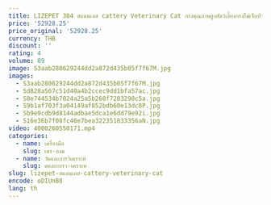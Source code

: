 ```yaml
---
title: LIZEPET 304 สแตนเลส cattery Veterinary Cat กรงคุณภาพสูงสัตว์เลี้ยงกรงไม่เจ็บป่วย infusion vet กรงสําหรับขายผู้ผลิต
price: '52928.25'
price_original: '52928.25'
currency: THB
discount: ''
rating: 4
volume: 89
image: S3aab280629244dd2a872d435b05f7f67M.jpg
images:
  - S3aab280629244dd2a872d435b05f7f67M.jpg
  - Sd828a567c51d40a4b2ccec9dd1bfa57ac.jpg
  - S8e744534b7024a25a5b260f7283290c5a.jpg
  - S9b1af703f3a04149af852bdb60e13dc8P.jpg
  - Sb9e9cdb9d8144adbae5dca1e6dd79e92i.jpg
  - S16e36b7f08fc46e7bea322351833356aN.jpg
video: 4000260550171.mp4
categories:
  - name: เครื่องมือ
    slug: เคร-องม
  - name: วัดและการวิเคราะห์
    slug: ดและการว-เคราะห
slug: lizepet-สแตนเลส-cattery-veterinary-cat
encode: oDIUnB8
lang: th
---
```

  